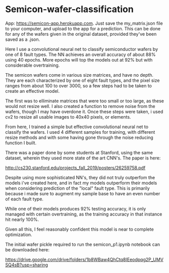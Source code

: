 # Semicon-wafer-classification

App: https://semicon-app.herokuapp.com. Just save the my_matrix.json file to your computer, and upload to the app for a prediction. This can be done for any of the wafers given in the original dataset, provided they've been saved as a .json.

Here I use a convolutional neural net to classify semiconductor wafers by one of 8 fault types. The NN achieves an overall accuracy of about 88% using 40 epochs. More epochs will top the models out at 92% but with considerable overtraining. 

The semicon wafers come in various size matrices, and have no depth. They are each characterized by one of eight fault types, and the pixel size ranges from about 100 to over 3000, so a few steps had to be taken to create an effective model. 

The first was to elliminate matrices that were too small or too large, as these would not resize well. I also created a function to remove noise from the wafers, though I may have overdone it. Once these steps were taken, i used cv2 to resize all usable images to 40x40 pixels, or elements. 

From here, I trained a simple but effective convolutional neural net to classify the wafers. I used 4 different samples for training, with different resize methods and with some having gone through the noise reducing function I built. 

There was a paper done by some students at Stanford, using the same dataset, wherein they used more state of the art CNN's. The paper is here:

http://cs230.stanford.edu/projects_fall_2019/posters/26259758.pdf

Despite using more sophisticated NN's, they did not truly outperfom the models i've created here, and in fact my models outperform their models when considering prediction of the "local" fault type. This is primarily because i made sure to augment my sample base to have an even number of each fault type.

While one of their models produces 92% testing accuracy, it is only managed with certain overtraining, as the training accuracy in that instance hit nearly 100%. 

Given all this, I feel reasonably confident this model is near to complete optimization. 


The initial wafer pickle required to run the semicon_p1.ipynb notebook can be downloaded here:

https://drive.google.com/drive/folders/1b8WBaw4QhCtq8IEeodpqg2P_UMVSQ4sB?usp=sharing
